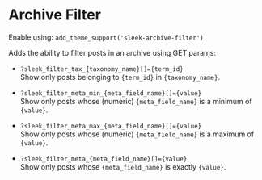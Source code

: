 # Archive Filter

Enable using: `add_theme_support('sleek-archive-filter')`

Adds the ability to filter posts in an archive using GET params:

- `?sleek_filter_tax_{taxonomy_name}[]={term_id}`  
	Show only posts belonging to `{term_id}` in `{taxonomy_name}`.

- `?sleek_filter_meta_min_{meta_field_name}[]={value}`  
	Show only posts whose (numeric) `{meta_field_name}` is a minimum of `{value}`.

- `?sleek_filter_meta_max_{meta_field_name}[]={value}`  
	Show only posts whose (numeric) `{meta_field_name}` is a maximum of `{value}`.

- `?sleek_filter_meta_{meta_field_name}[]={value}`  
	Show only posts whose `{meta_field_name}` is exactly `{value}`.
